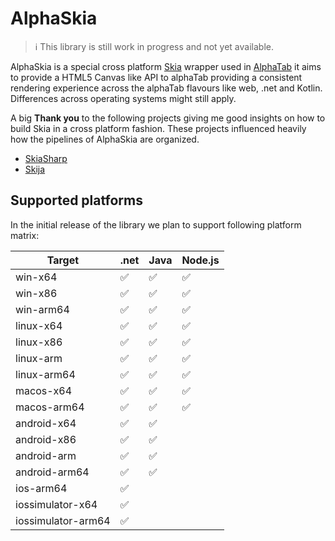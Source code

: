 # AlphaSkia

> ℹ️ This library is still work in progress and not yet available. 

AlphaSkia is a special cross platform [Skia](https://skia.org/) wrapper used in [AlphaTab](https://github.com/CoderLine/alphaTab) it aims to provide a HTML5 Canvas like API to alphaTab providing a consistent rendering experience across the alphaTab flavours like web, .net and Kotlin. Differences across operating systems might still apply.

A big **Thank you** to the following projects giving me good insights on how to build Skia in a cross platform fashion. These projects influenced heavily
how the pipelines of AlphaSkia are organized.

* [SkiaSharp](https://github.com/mono/SkiaSharp/)
* [Skija](https://github.com/HumbleUI/Skija/)

## Supported platforms

In the initial release of the library we plan to support following platform matrix:

| Target              | .net | Java | Node.js |
|---------------------|------|------|---------|
| win-x64             | ✅    | ✅    | ✅       |
| win-x86             | ✅    | ✅    | ✅       |
| win-arm64           | ✅    | ✅    | ✅       |
| linux-x64           | ✅    | ✅    | ✅       |
| linux-x86           | ✅    | ✅    | ✅       |
| linux-arm           | ✅    | ✅    | ✅       |
| linux-arm64         | ✅    | ✅    | ✅       |
| macos-x64           | ✅    | ✅    | ✅       |
| macos-arm64         | ✅    | ✅    | ✅       |
| android-x64         | ✅    | ✅    |         |
| android-x86         | ✅    | ✅    |         |
| android-arm         | ✅    | ✅    |         |
| android-arm64       | ✅    | ✅    |         |
| ios-arm64           | ✅    |      |         |
| iossimulator-x64    | ✅    |      |         |
| iossimulator-arm64  | ✅    |      |         |
